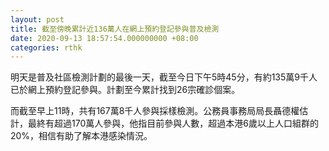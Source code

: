 ```yaml
---
layout: post
title: 截至傍晚累計近136萬人在網上預約登記參與普及檢測
date: 2020-09-13 18:57:54.000000000 +08:00
categories: rthk
---
```


明天是普及社區檢測計劃的最後一天，截至今日下午5時45分，有約135萬9千人已於網上預約登記參與。計劃至今累計找到26宗確診個案。

而截至早上11時，共有167萬8千人參與採樣檢測。公務員事務局局長聶德權估計，最終有超過170萬人參與，他指目前參與人數，超過本港6歲以上人口組群的20%，相信有助了解本港感染情況。
